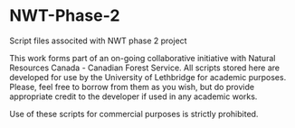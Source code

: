 # NWT-Phase-2
Script files associted with NWT phase 2 project

This work forms part of an on-going collaborative initiative with Natural Resources Canada - Canadian Forest Service. All scripts stored here are developed for use by the University of Lethbridge for academic purposes. Please, feel free to borrow from them as you wish, but do provide appropriate credit to the developer if used in any academic works.

Use of these scripts for commercial purposes is strictly prohibited.